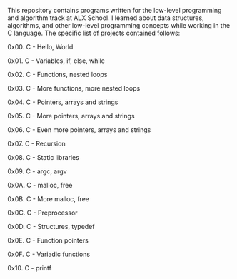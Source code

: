 This repository contains programs written for the low-level programming and algorithm track at ALX School. I learned about data structures, algorithms, and other low-level programming concepts while working in the C language. The specific list of projects contained follows:



0x00. C - Hello, World

0x01. C - Variables, if, else, while

0x02. C - Functions, nested loops

0x03. C - More functions, more nested loops

0x04. C - Pointers, arrays and strings

0x05. C - More pointers, arrays and strings

0x06. C - Even more pointers, arrays and strings

0x07. C - Recursion

0x08. C - Static libraries

0x09. C - argc, argv

0x0A. C - malloc, free

0x0B. C - More malloc, free

0x0C. C - Preprocessor

0x0D. C - Structures, typedef

0x0E. C - Function pointers

0x0F. C - Variadic functions

0x10. C - printf